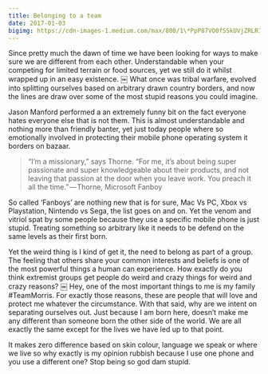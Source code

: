 ```yaml
---
title: Belonging to a team
date: 2017-01-03
bigimg: https://cdn-images-1.medium.com/max/800/1\*PpP87VO0fSSkUVjZRLRIpA.jpeg
---
```

Since pretty much the dawn of time we have been looking for ways to make sure we are different from each other. Understandable when your competing for limited terrain or food sources, yet we still do it whilst wrapped up in an easy existence.
￼
What once was tribal warfare, evolved into splitting ourselves based on arbitrary drawn country borders, and now the lines are draw over some of the most stupid reasons you could imagine.

Jason Manford performed a an extremely funny bit on the fact everyone hates everyone else that is not them. This is almost understandable and nothing more than friendly banter, yet just today people where so emotionally involved in protecting their mobile phone operating system it borders on bazaar.

> “I’m a missionary,” says Thorne. “For me, it’s about being super passionate and super knowledgeable about their products, and not leaving that passion at the door when you leave work. You preach it all the time.” — Thorne, Microsoft Fanboy

So called ‘Fanboys’ are nothing new that is for sure, Mac Vs PC, Xbox vs Playstation, Nintendo vs Sega, the list goes on and on. Yet the venom and vitriol spat by some people because they use a specific mobile phone is just stupid. Treating something so arbitrary like it needs to be defend on the same levels as their first born.

Yet the weird thing is I kind of get it, the need to belong as part of a group. The feeling that others share your common interests and beliefs is one of the most powerful things a human can experience. How exactly do you think extremist groups get people do weird and crazy things for weird and crazy reasons?
￼
Hey, one of the most important things to me is my family #TeamMorris. For exactly those reasons, these are people that will love and protect me whatever the circumstance. With that said, why are we intent on separating ourselves out. Just because I am born here, doesn’t make me any different than someone born the other side of the world. We are all exactly the same except for the lives we have led up to that point. 

It makes zero difference based on skin colour, language we speak or where we live so why exactly is my opinion rubbish because I use one phone and you use a different one? Stop being so god dam stupid.
